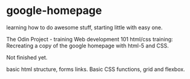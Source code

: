 # google-homepage
learning how to do awesome stuff, starting little with easy one.

The Odin Project - training Web development 101 
html/css training:
Recreating a copy of the google homepage with html-5 and CSS.

Not finished yet.

basic html structure, forms links.
Basic CSS functions, grid and flexbox.
